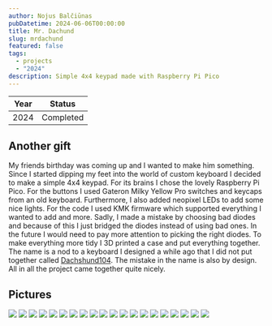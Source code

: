 ```yaml
---
author: Nojus Balčiūnas
pubDatetime: 2024-06-06T00:00:00
title: Mr. Dachund
slug: mrdachund
featured: false
tags:
  - projects
  - "2024"
description: Simple 4x4 keypad made with Raspberry Pi Pico
---
```


| Year |  Status   |
| :--: | :-------: |
| 2024 | Completed |

## Another gift

My friends birthday was coming up and I wanted to make him something.
Since I started dipping my feet into the world of custom keyboard I decided to make a simple 4x4 keypad.
For its brains I chose the lovely Raspberry Pi Pico.
For the buttons I used Gateron Milky Yellow Pro switches and keycaps from an old keyboard.
Furthermore, I also added neopixel LEDs to add some nice lights.
For the code I used KMK firmware which supported everything I wanted to add and more.
Sadly, I made a mistake by choosing bad diodes and because of this I just bridged the diodes instead of using bad ones.
In the future I would need to pay more attention to picking the right diodes.
To make everything more tidy I 3D printed a case and put everything together.
The name is a nod to a keyboard I designed a while ago that I did not put together called [Dachshund104](https://github.com/NBalciunas/Dachshund104).
The mistake in the name is also by design.
All in all the project came together quite nicely.

## Pictures

![](../../assets/images/mrdachund/1.jpg)
![](../../assets/images/mrdachund/2.jpg)
![](../../assets/images/mrdachund/3.jpg)
![](../../assets/images/mrdachund/4.jpg)
![](../../assets/images/mrdachund/5.jpg)
![](../../assets/images/mrdachund/6.jpg)
![](../../assets/images/mrdachund/7.jpg)
![](../../assets/images/mrdachund/8.jpg)
![](../../assets/images/mrdachund/9.jpg)
![](../../assets/images/mrdachund/10.jpg)
![](../../assets/images/mrdachund/11.jpg)
![](../../assets/images/mrdachund/12.jpg)
![](../../assets/images/mrdachund/13.jpg)
![](../../assets/images/mrdachund/14.jpg)
![](../../assets/images/mrdachund/15.jpg)
![](../../assets/images/mrdachund/16.jpg)
![](../../assets/images/mrdachund/17.jpg)
![](../../assets/images/mrdachund/18.jpg)
![](../../assets/images/mrdachund/19.jpg)
![](../../assets/images/mrdachund/20.jpg)
